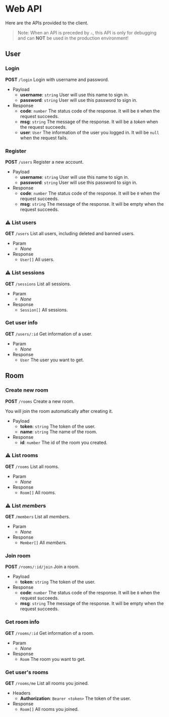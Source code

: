 # Web API

Here are the APIs provided to the client.

> Note: When an API is preceded by `⚠️`, this API is only for debugging and can **NOT** be used in the production environment!

## User

### Login

**POST** `/login` Login with username and password.

- Payload
  - **username**: `string` User will use this name to sign in.
  - **password**: `string` User will use this password to sign in.
- Response
  - **code**: `number` The status code of the response. It will be `0` when the request succeeds.
  - **msg**: `string` The message of the response. It will be a *token* when the request succeeds.
  - **user**: `User` The information of the user you logged in. It will be `null` when the request fails.

### Register

**POST** `/users` Register a new account.

- Payload
  - **username**: `string` User will use this name to sign in.
  - **password**: `string` User will use this password to sign in.
- Response
  - **code**: `number` The status code of the response. It will be `0` when the request succeeds.
  - **msg**: `string` The message of the response. It will be empty when the request succeeds.

### ⚠️ List users

**GET** `/users` List all users, including deleted and banned users.

- Param
  - *None*
- Response
  - `User[]` All users.

### ⚠️ List sessions

**GET** `/sessions` List all sessions.

- Param
  - *None*
- Response
  - `Session[]` All sessions.

### Get user info

**GET** `/users/:id` Get information of a user.

- Param
  - *None*
- Response
  - `User` The user you want to get.

## Room

### Create new room

**POST** `/rooms` Create a new room.

You will join the room automatically after creating it.

- Payload
  - **token**: `string` The token of the user.
  - **name**: `string` The name of the room.
- Response
  - **id**: `number` The id of the room you created.

### ⚠️ List rooms

**GET** `/rooms` List all rooms.

- Param
  - *None*
- Response
  - `Room[]` All rooms.

### ⚠️ List *member*s

**GET** `/members` List all *member*s.

- Param
  - *None*
- Response
  - `Member[]` All *member*s.

### Join room

**POST** `/rooms/:id/join` Join a room.

- Payload
  - **token**: `string` The token of the user.
- Response
  - **code**: `number` The status code of the response. It will be `0` when the request succeeds.
  - **msg**: `string` The message of the response. It will be empty when the request succeeds.

### Get room info

**GET** `/rooms/:id` Get information of a room.

- Param
  - *None*
- Response
  - `Room` The room you want to get.

### Get user's rooms

**GET** `/rooms/me` List all rooms you joined.

- Headers
  - **Authorization**: `Bearer <token>` The token of the user.
- Response
  - `Room[]` All rooms you joined.
